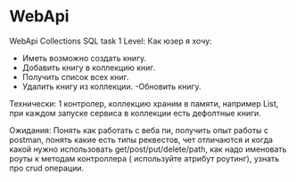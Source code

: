 # WebApi
WebApi Collections SQL task
1 Level: 
Как юзер я хочу:
- Иметь возможно создать книгу.
- Добавить книгу в коллекцию книг. 
- Получить список всех книг.
- Удалить книгу из коллекции.
 -Обновить книгу.

Технически: 1 контролер, коллекцию храним в памяти,  например List<Books>, при каждом запуске сервиса в коллекции есть дефолтные книги. 

Ожидания: Понять как работать с веба пи, получить опыт работы c postman, понять какие есть типы реквестов, чет отличаются и когда какой нужно использовать get/post/put/delete/path, как надо именовать роуты к методам контроллера ( используйте атрибут роутинг), узнать про crud операции.
